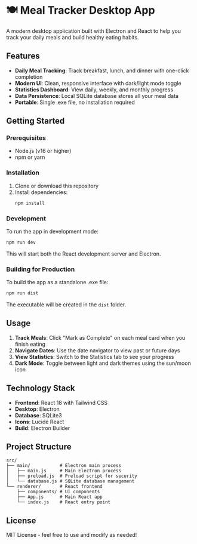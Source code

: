 # 🍽️ Meal Tracker Desktop App

A modern desktop application built with Electron and React to help you track your daily meals and build healthy eating habits.

## Features

- **Daily Meal Tracking**: Track breakfast, lunch, and dinner with one-click completion
- **Modern UI**: Clean, responsive interface with dark/light mode toggle
- **Statistics Dashboard**: View daily, weekly, and monthly progress
- **Data Persistence**: Local SQLite database stores all your meal data
- **Portable**: Single .exe file, no installation required

## Getting Started

### Prerequisites

- Node.js (v16 or higher)
- npm or yarn

### Installation

1. Clone or download this repository
2. Install dependencies:
   ```bash
   npm install
   ```

### Development

To run the app in development mode:
```bash
npm run dev
```

This will start both the React development server and Electron.

### Building for Production

To build the app as a standalone .exe file:
```bash
npm run dist
```

The executable will be created in the `dist` folder.

## Usage

1. **Track Meals**: Click "Mark as Complete" on each meal card when you finish eating
2. **Navigate Dates**: Use the date navigator to view past or future days
3. **View Statistics**: Switch to the Statistics tab to see your progress
4. **Dark Mode**: Toggle between light and dark themes using the sun/moon icon

## Technology Stack

- **Frontend**: React 18 with Tailwind CSS
- **Desktop**: Electron
- **Database**: SQLite3
- **Icons**: Lucide React
- **Build**: Electron Builder

## Project Structure

```
src/
├── main/           # Electron main process
│   ├── main.js     # Main Electron process
│   ├── preload.js  # Preload script for security
│   └── database.js # SQLite database management
└── renderer/       # React frontend
    ├── components/ # UI components
    ├── App.js      # Main React app
    └── index.js    # React entry point
```

## License

MIT License - feel free to use and modify as needed!

